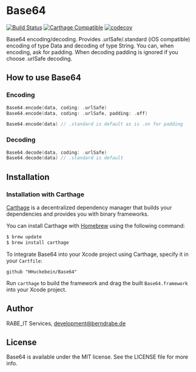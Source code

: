 # Base64

[![Build Status](https://travis-ci.org/HHuckebein/Base64.svg?branch=master)](https://travis-ci.org/HHuckebein/Base64)
[![Carthage Compatible](https://img.shields.io/badge/Carthage-compatible-4BC51D.svg?style=flat)](https://github.com/Carthage/Carthage)
[![codecov](https://codecov.io/gh/HHuckebein/Base64/branch/master/graph/badge.svg)](https://codecov.io/gh/HHuckebein/Base64)
 
Base64 encoding/decoding.
Provides .urlSafe/.standard (iOS compatible) encoding of type Data and decoding of type String.
You can, when encoding, ask for padding.
When decoding padding is ignored if you choose .urlSafe decoding.
 
## How to use Base64
### Encoding
```swift
Base64.encode(data, coding: .urlSafe)
Base64.encode(data, coding: .urlSafe, padding: .off)

Base64.encode(data) // .standard is default as is .on for padding
```

### Decoding
```swift
Base64.decode(data, coding: .urlSafe)
Base64.decode(data) // .standard is default
```
## Installation

### Installation with Carthage

[Carthage](https://github.com/Carthage/Carthage) is a decentralized dependency manager that builds your dependencies and provides you with binary frameworks.

You can install Carthage with [Homebrew](http://brew.sh/) using the following command:

```bash
$ brew update
$ brew install carthage
```

To integrate Base64 into your Xcode project using Carthage, specify it in your `Cartfile`:

```ogdl
github "HHuckebein/Base64"
```

Run `carthage` to build the framework and drag the built `Base64.framework` into your Xcode project.


## Author

RABE_IT Services, development@berndrabe.de

## License

Base64 is available under the MIT license. See the LICENSE file for more info.
